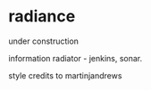 radiance
========

under construction

information radiator - jenkins, sonar.

style credits to martinjandrews
